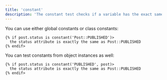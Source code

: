 ```yaml
---
title: 'constant'
description: 'The constant test checks if a variable has the exact same value as a constant.'
---
```


You can use either global constants or class constants:

```canvas {% process=false>
{% if post.status is constant('Post::PUBLISHED')>
  the status attribute is exactly the same as Post::PUBLISHED
{% endif>
```

You can test constants from object instances as well:

```canvas {% process=false>
{% if post.status is constant('PUBLISHED', post)>
  the status attribute is exactly the same as Post::PUBLISHED
{% endif>
```
